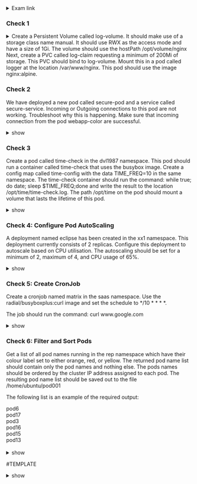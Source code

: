 <details><summary>Exam link</summary>
https://kodekloud.com/topic/lightning-lab-1-4/
</p></details>

### Check 1 ###
<details><summary>
Create a Persistent Volume called log-volume. It should make use of a storage class name manual. It should use RWX as the access mode and have a size of 1Gi. The volume should use the hostPath /opt/volume/nginx
Next, create a PVC called log-claim requesting a minimum of 200Mi of storage. This PVC should bind to log-volume.
Mount this in a pod called logger at the location /var/www/nginx. This pod should use the image nginx:alpine.
</summary>
<p>
  
```bash
vim 1_pv.yml

apiVersion: v1
kind: PersistentVolume
metadata:
  name: log-volume
spec:
  capacity:
    storage: 1Gi
  accessModes:
    - ReadWriteMany
  storageClassName: manual
  hostPath:
    path: "opt/volume/nginx"

k create -f 1_pv.yml
vim 1_pvc.yml

apiVersion: v1
kind: PersistentVolumeClaim
metadata:
  name: log-claim
spec:
  storageClassName: manual
  accessModes:
    - ReadWriteMany
  resources:
    requests:
      storage: 200Mi

k create -f 1_pvc.yml
k run logger --image=nginx:alpine $dy > 1_pod.yml
vim 1_pod.yml

apiVersion: v1
kind: Pod
metadata:
  name: logger
spec:
  containers:
    - name: logger
      image: nginx:alpine
      volumeMounts:
        - name: config
          mountPath: /var/www/nginx
  volumes:
    - name: config
      persistentVolumeClaim:
        claimName: log-clai
```
  
</p>
</details>

### Check 2 ###
We have deployed a new pod called secure-pod and a service called secure-service. Incoming or Outgoing connections to this pod are not working. 
Troubleshoot why this is happening.
Make sure that incoming connection from the pod webapp-color are successful.

<details><summary>show</summary><p>

```bash
k get svc
k exec -it webapp-color -- sh
nc -zvw 1 secure-service 80
k get netpol default-deny -o yaml > 2_netpol.yml
vim 2_netpol.yml #Final config follows

apiVersion: networking.k8s.io/v1
kind: NetworkPolicy
metadata:
  name: allow-webapp-color
spec:
  podSelector:
    matchLabels:
      role: db
  policyTypes:
    - Ingress
  ingress:
    - from:
        - podSelector:
            matchLabels:
              name: webapp-color
      ports:
        - protocol: TCP 
          port: 80

k create -f 2_netpol.yml

k exec -it webapp-color -- sh
nc -z -v -w 1 secure-service 80  
```
</p>
</details>

### Check 3 ###
Create a pod called time-check in the dvl1987 namespace. This pod should run a container called time-check that uses the busybox image. 
Create a config map called time-config with the data TIME_FREQ=10 in the same namespace.
The time-check container should run the command: while true; do date; sleep $TIME_FREQ;done and write the result to the location /opt/time/time-check.log.
The path /opt/time on the pod should mount a volume that lasts the lifetime of this pod.

<details><summary>show</summary>
<p>
  
```bash
k -get ns
k create ns dvl1987
k run -n dvl1987 time-check --image=busybox $dy --command -- "while true; do date; sleep $TIME_FREQ; done"
```
</p>
</details>

### Check 4: Configure Pod AutoScaling ###
A deployment named eclipse has been created in the xx1 namespace. This deployment currently consists of 2 replicas. Configure this deployment to autoscale based on CPU utilisation. The autoscaling should be set for a minimum of 2, maximum of 4, and CPU usage of 65%.

<details><summary>show</summary>
<p>
  
```bash
k -n xx1 autoscale deploy --min=2 --max=4 --cpu-percent=65 eclipse
```
</p>
</details>

### Check 5: Create CronJob ###
<p>Create a cronjob named matrix in the saas namespace. Use the radial/busyboxplus:curl image and set the schedule to */10 * * * *. </p>
<p>The job should run the command: curl www.google.com</p>
<details><summary>show</summary>
<p>
  
```bash
k -n saas create cronjob --image=radial/busyboxplus:curl --schedule='*/10 * * * *' matrix -- curl www.google.com
```
</p>
</details>

### Check 6: Filter and Sort Pods ###
<p>Get a list of all pod names running in the rep namespace which have their colour label set to either orange, red, or yellow. The returned pod name list should contain only the pod names and nothing else. The pods names should be ordered by the cluster IP address assigned to each pod. The resulting pod name list should be saved out to the file /home/ubuntu/pod001 </p>
<p>The following list is an example of the required output:</p>
pod6</br>
pod17</br>
pod3</br>
pod16</br>
pod15</br>
pod13</br></br>

<details><summary>show</summary>
<p>
  
```bash
k -n rep get pods --selector 'colour in (orange,red,yellow)' --sort-by=.status.podIP -o jsonpath='{range .items[*]}{.metadata.name}{"\n"}{end}' > /home/ubuntu/pod001
EQUIVALENT LINUX COMMANDS:
# cut the first column of the earlier table output and remove the column heading
kubectl -n rep get pods --selector 'colour in (orange,red,yellow)' --sort-by=.status.podIP | cut -d' ' -f1 | tail +2
# grep the pod name and only output the matching characters
kubectl -n rep get pods --selector 'colour in (orange,red,yellow)' --sort-by=.status.podIP | grep -o -e "pod[0-9]*"
DETAILED STEPS FOR FIRST ANSWER ABOVE
  kubectl -n rep get pods --selector 'colour in (orange,red,yellow)' --show-labels #Confirm only desired pods are selected
  kubectl -n rep get pod pod1 -o yaml; kubectl explain pod; kubectl explain pod.status #Determine JSONPATH expression for PodIP (.status.podIP)
  kubectl -n rep get pods --selector 'colour in (orange,red,yellow)' --sort-by=.status.podIP -o wide #Output IP addresses to confirm step above
  kubectl -n rep get pods --selector 'colour in (orange,red,yellow)' --sort-by=.status.podIP -o jsonpath='{.items[*].metadata.name}' #Task only requires pod names
  kubectl -n rep get pods --selector 'colour in (orange,red,yellow)' --sort-by=.status.podIP -o jsonpath='{range .items[*]}{.metadata.name}{"\n"}{end}' #Range function to output in column format
  kubectl -n rep get pods --selector 'colour in (orange,red,yellow)' --sort-by=.status.podIP -o custom-columns="NAME:.metadata.name" #Alternative to step above
  
```
</p>
</details>



#TEMPLATE
<details><summary>show</summary>
<p>
  
```bash

```
</p>
</details>


